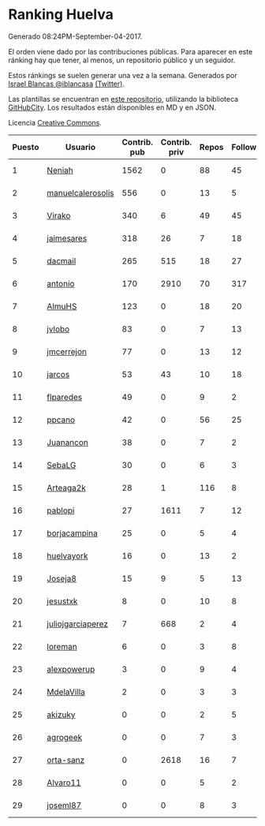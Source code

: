# Ranking Huelva

Generado 08:24PM-September-04-2017.

El orden viene dado por las contribuciones públicas. Para aparecer en este ránking hay que tener, al menos, un repositorio público y un seguidor.

Estos ránkings se suelen generar una vez a la semana. Generados por [Israel Blancas @iblancasa](https://github.com/iblancasa/) [(Twitter)](https://twitter.com/iblancasa).

Las plantillas se encuentran en [este repositorio](https://github.com/iblancasa/GH-Spanish-Ranking), utilizando la biblioteca [GitHubCity](https://github.com/iblancasa/GitHubCity). Los resultados están disponibles en MD y en JSON.

Licencia [Creative Commons](https://creativecommons.org/licenses/by/4.0/).

| Puesto   |  Usuario  | Contrib. pub | Contrib. priv |Repos| Followers | Desde |  Avatar  |
|----------|-----------|--------------|---------------|-----|-----------|-------|----------|
|1|[Neniah](https://github.com/Neniah)|1562|0|88|45|2011-10-22|![Neniah](https://avatars0.githubusercontent.com/u/1144759)|
|2|[manuelcalerosolis](https://github.com/manuelcalerosolis)|556|0|13|5|2012-12-20|![manuelcalerosolis](https://avatars1.githubusercontent.com/u/3088246)|
|3|[Virako](https://github.com/Virako)|340|6|49|45|2011-05-28|![Virako](https://avatars0.githubusercontent.com/u/815686)|
|4|[jaimesares](https://github.com/jaimesares)|318|26|7|18|2012-09-28|![jaimesares](https://avatars2.githubusercontent.com/u/2446051)|
|5|[dacmail](https://github.com/dacmail)|265|515|18|27|2008-05-28|![dacmail](https://avatars1.githubusercontent.com/u/11754)|
|6|[antonio](https://github.com/antonio)|170|2910|70|317|2008-07-19|![antonio](https://avatars2.githubusercontent.com/u/17516)|
|7|[AlmuHS](https://github.com/AlmuHS)|123|0|18|20|2015-10-11|![AlmuHS](https://avatars2.githubusercontent.com/u/15078104)|
|8|[jvlobo](https://github.com/jvlobo)|83|0|7|13|2013-10-12|![jvlobo](https://avatars2.githubusercontent.com/u/5671420)|
|9|[jmcerrejon](https://github.com/jmcerrejon)|77|0|13|12|2012-07-09|![jmcerrejon](https://avatars2.githubusercontent.com/u/1942431)|
|10|[jarcos](https://github.com/jarcos)|53|43|10|18|2011-07-23|![jarcos](https://avatars1.githubusercontent.com/u/933995)|
|11|[flparedes](https://github.com/flparedes)|49|0|9|2|2015-06-28|![flparedes](https://avatars1.githubusercontent.com/u/13085943)|
|12|[ppcano](https://github.com/ppcano)|42|0|56|25|2011-06-02|![ppcano](https://avatars3.githubusercontent.com/u/825430)|
|13|[Juanancon](https://github.com/Juanancon)|38|0|7|2|2016-04-29|![Juanancon](https://avatars2.githubusercontent.com/u/18741909)|
|14|[SebaLG](https://github.com/SebaLG)|30|0|6|3|2015-11-17|![SebaLG](https://avatars2.githubusercontent.com/u/15893746)|
|15|[Arteaga2k](https://github.com/Arteaga2k)|28|1|116|8|2012-05-11|![Arteaga2k](https://avatars1.githubusercontent.com/u/1731164)|
|16|[pablopi](https://github.com/pablopi)|27|1611|7|12|2014-02-19|![pablopi](https://avatars3.githubusercontent.com/u/6725714)|
|17|[borjacampina](https://github.com/borjacampina)|25|0|5|4|2010-12-08|![borjacampina](https://avatars2.githubusercontent.com/u/514025)|
|18|[huelvayork](https://github.com/huelvayork)|16|0|13|2|2011-03-29|![huelvayork](https://avatars0.githubusercontent.com/u/697151)|
|19|[Joseja8](https://github.com/Joseja8)|15|9|5|13|2014-07-12|![Joseja8](https://avatars3.githubusercontent.com/u/8145991)|
|20|[jesustxk](https://github.com/jesustxk)|8|0|10|8|2014-07-01|![jesustxk](https://avatars1.githubusercontent.com/u/8038664)|
|21|[juliojgarciaperez](https://github.com/juliojgarciaperez)|7|668|2|4|2015-08-26|![juliojgarciaperez](https://avatars1.githubusercontent.com/u/13980296)|
|22|[loreman](https://github.com/loreman)|6|0|3|8|2010-11-19|![loreman](https://avatars1.githubusercontent.com/u/488198)|
|23|[alexpowerup](https://github.com/alexpowerup)|3|0|9|4|2015-04-20|![alexpowerup](https://avatars3.githubusercontent.com/u/12040064)|
|24|[MdelaVilla](https://github.com/MdelaVilla)|2|0|3|3|2012-07-18|![MdelaVilla](https://avatars3.githubusercontent.com/u/2000720)|
|25|[akizuky](https://github.com/akizuky)|0|0|2|5|2011-09-08|![akizuky](https://avatars1.githubusercontent.com/u/1035039)|
|26|[agrogeek](https://github.com/agrogeek)|0|0|7|3|2009-04-01|![agrogeek](https://avatars3.githubusercontent.com/u/69480)|
|27|[orta-sanz](https://github.com/orta-sanz)|0|2618|16|7|2013-01-22|![orta-sanz](https://avatars1.githubusercontent.com/u/3337555)|
|28|[Alvaro11](https://github.com/Alvaro11)|0|0|5|2|2014-09-26|![Alvaro11](https://avatars0.githubusercontent.com/u/8927377)|
|29|[joseml87](https://github.com/joseml87)|0|0|8|3|2016-01-13|![joseml87](https://avatars0.githubusercontent.com/u/16690607)|
